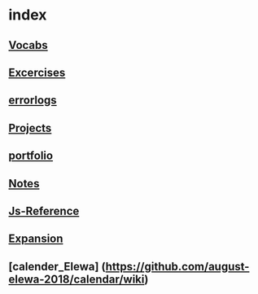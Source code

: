 # index

## [Vocabs](https://github.com/devendrk/vocab)

## [Excercises](https://github.com/devendrk/Excercise)

## [errorlogs](https://github.com/devendrk/-error-log)

## [Projects](https://github.com/devendrk/Projects)

## [portfolio](https://github.com/devendrk/Portfolio)

## [Notes](https://github.com/devendrk/notes)

## [Js-Reference](https://github.com/devendrk/js-Reference)
## [ Expansion](https://github.com/devendrk/Expansion)
## [calender_Elewa] (https://github.com/august-elewa-2018/calendar/wiki)





